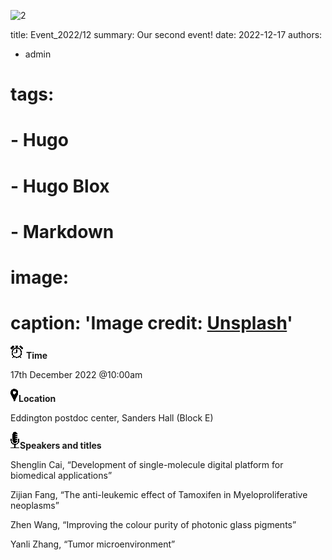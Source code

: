 ﻿
![2](202212.jpg)

title: Event_2022/12
summary: Our second event!
date: 2022-12-17
authors:
  - admin
# tags:
#  - Hugo
#  - Hugo Blox
#  - Markdown
# image:
#  caption: 'Image credit: [**Unsplash**](https://unsplash.com)'


![Alarm clock with solid fill](Aspose.Words.6fbfb5c6-2e9d-4ed7-afdb-c87fe0d94474.002.png) **Time**

17th December 2022 @10:00am

![Marker with solid fill](Aspose.Words.6fbfb5c6-2e9d-4ed7-afdb-c87fe0d94474.003.png)**Location**

Eddington postdoc center, Sanders Hall (Block E)

![Radio microphone with solid fill](Aspose.Words.6fbfb5c6-2e9d-4ed7-afdb-c87fe0d94474.004.png)**Speakers and titles**

Shenglin Cai, “Development of single-molecule digital platform for biomedical applications”

Zijian Fang, “The anti-leukemic effect of Tamoxifen in Myeloproliferative neoplasms”

Zhen Wang, “Improving the colour purity of photonic glass pigments”

Yanli Zhang, “Tumor microenvironment”

